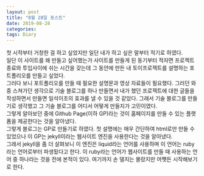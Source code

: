 ```yaml
---
layout: post
title: "8월 28일 포스트"
date: 2019-08-28
categories:
tags: Diary
---
```

첫 시작부터 거창한 걸 하고 싶었지만 일단 내가 하고 싶은 말부터 적기로 하였다.<br>
일단 이 사이트를 왜 만들고 싶어했는가 사이트를 만들게 된 동기부터 적자면
프로젝트 종료와 투입사이에 쉬는 시간을 갖는데 그 동안에 만든 내 토이프로젝트를
설명하는 포트폴리오를 만들고 싶었다. <br>
그러다 보니 포트폴리오를 만들 때 필요한 설명문과 영상 자료들이 필요했다. 
그러던 와중 스쳐가던 생각으로 기술 블로그를 하나 만들면서 내가 했던 프로젝트에 대한 글들을 작성하면서 만들면 일석이조의 효과를 낼 수 있을 것 같았다. 그래서 기술 블로그를 만들기로 생각했고 그 기술 블로그를 어디서 어떻게 만들지가 고민이였다. <br>
그렇게 알아보던 중에 Github Page(이하 GP)라는 것이 홈페이지를 만들 수 있는 플랫폼을 제공한다는 것을 알아냈다. <br>
그렇게 블로그는 GP로 만들기로 하였다. 첫 설명에는 매우 간단하여 html로만 만들 수 있었으나 이 GP는 jekyll이라는 웹사이트 엔진을 사용한다는 것을 알아냈다.<br> 
그래서 jekyll을 좀 더 살펴보니 이 엔진은 liquid라는 언어를 사용하며 이 언어는 ruby라는 언어로부터 파생됬다고 한다. 
이 ruby라는 언어가 웹사이트를 만들 때 사용하는 언어 중 하나라는 것을 전에 본적이 있다. 여기까지 손 댈지는 몰랐지만 어쨋든 시작해보기로 한다.<br>